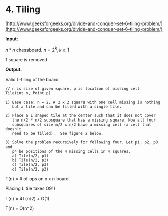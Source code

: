 # 4. Tiling

[http://www.geeksforgeeks.org/divide-and-conquer-set-6-tiling-problem/](http://www.geeksforgeeks.org/divide-and-conquer-set-6-tiling-problem/)

**Input:**

$n * n$ chessboard. $n = 2^{k}, k \geq 1$

1 square is removed

**Output:**

Valid L-tiling of the board

```
// n is size of given square, p is location of missing cell
Tile(int n, Point p)

1) Base case: n = 2, A 2 x 2 square with one cell missing is nothing 
   but a tile and can be filled with a single tile.

2) Place a L shaped tile at the center such that it does not cover
   the n/2 * n/2 subsquare that has a missing square. Now all four 
   subsquares of size n/2 x n/2 have a missing cell (a cell that doesn't
   need to be filled).  See figure 2 below.

3) Solve the problem recursively for following four. Let p1, p2, p3 and
   p4 be positions of the 4 missing cells in 4 squares.
   a) Tile(n/2, p1)
   b) Tile(n/2, p2)
   c) Tile(n/2, p3)
   d) Tile(n/2, p3) 
```

T\(n\) = \# of ops on n x n board

Placing L tile takes O91\)

T\(n\) = 4T\(n/2\) + O\(1\)

T\(n\) = O\(n^2\)

